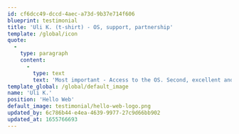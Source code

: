```yaml
---
id: cf6dcc49-dccd-4aec-a73d-9b37e714f606
blueprint: testimonial
title: 'Uli K. (t-shirt) - OS, support, partnership'
template: /global/icon
quote:
  -
    type: paragraph
    content:
      -
        type: text
        text: 'Most important - Access to the OS. Second, excellent and fast support. Support that actually got involved and took care. Third, from the beginning I was made to feel welcome. You guys rock.'
template_global: /global/default_image
name: 'Uli K.'
position: 'Hello Web'
default_image: testimonial/hello-web-logo.png
updated_by: 6c786b44-e4ea-4639-9977-27c9d66bb902
updated_at: 1655766693
---
```

